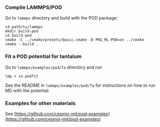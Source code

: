 ### Compile LAMMPS/POD 

Go to `lammps` directory and build with the POD package:

    cd path/to/lammps
    mkdir build-pod
    cd build-pod
    cmake -C ../cmake/presets/basic.cmake -D PKG_ML-POD=on ../cmake
    cmake --build .

### Fit a POD potential for tantalum

Go to `lammps/examples/pod/Ta` directory and run 

    lmp < in.podfit

See the README in `lammps/examples/pod/Ta` for instructions on how to run MD with the potential.

### Examples for other materials

See [https://github.com/cesmix-mit/pod-examples](https://github.com/cesmix-mit/pod-examples)
